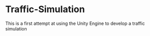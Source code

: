 # Traffic-Simulation
This is a first attempt at using the Unity Engine to develop a traffic simulation
